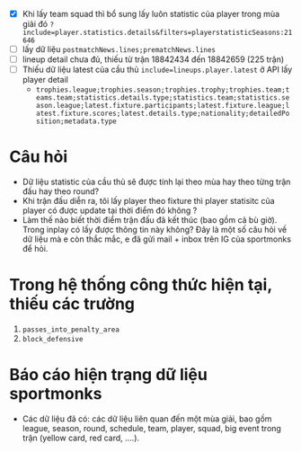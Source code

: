  - [x] Khi lấy team squad thì bổ sung lấy luôn statistic của player trong mùa giải đó `?include=player.statistics.details&filters=playerstatisticSeasons:21646`
- [ ] lấy dữ liệu `postmatchNews.lines;prematchNews.lines`
- [ ] lineup detail chưa đủ, thiếu từ trận 18842434 đến 18842659 (225 trận)
- [ ] Thiếu dữ liệu latest của cầu thủ `include=lineups.player.latest` ở API lấy player detail
	- `trophies.league;trophies.season;trophies.trophy;trophies.team;teams.team;statistics.details.type;statistics.team;statistics.season.league;latest.fixture.participants;latest.fixture.league;latest.fixture.scores;latest.details.type;nationality;detailedPosition;metadata.type`


# Câu hỏi
- Dữ liệu statistic của cầu thủ sẽ được tính lại theo mùa hay theo từng trận đấu hay theo round?
- Khi trận đấu diễn ra, tôi lấy player theo fixture thì player statisitc của player có được update tại thời điểm đó không ?
- Làm thế nào biết thời điểm trận đấu đã kết thúc (bao gồm cả bù giờ). Trong inplay có lấy được thông tin này không?
Đây là một số câu hỏi về dữ liệu mà e còn thắc mắc, e đã gửi mail + inbox trên IG của sportmonks để hỏi.


# Trong hệ thống công thức hiện tại, thiếu các trường

 1. `passes_into_penalty_area`
 2. `block_defensive`
 
 # Báo cáo hiện trạng dữ liệu sportmonks
 
- Các dữ liệu đã có: các dữ liệu liên quan đến một mùa giải, bao gồm league, season, round, schedule, team, player, squad, big event trong trận (yellow card, red card, ....). 

<!--stackedit_data:
eyJoaXN0b3J5IjpbLTE5MzY4NTY2ODQsLTE5MTYzODQ5MTYsLT
E1OTAxNjUxMjcsLTIwODkzNjIzNDgsLTIwNjg1MTEzNTEsLTEz
NDM0MTg1MDgsMTQ4MTQ5ODIxMSwtOTEwMTA3NTIzLDIxMTU5Mj
Q3NTAsNTQxMzM3MDY5LDQ3NTU0MjY2NCw2NDMzODI5ODUsMzYz
Mjg0MDIwLDEzMTczNzM4OTEsMTg5MDE5OTA0OSwxMjE5NjQ0Mj
k5LDE3MzQwNjI1ODgsNTM0NjAzMTk3LDE2Mjk2MzExNDddfQ==

-->